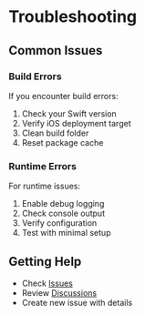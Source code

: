# Troubleshooting

## Common Issues

### Build Errors

If you encounter build errors:

1. Check your Swift version
2. Verify iOS deployment target
3. Clean build folder
4. Reset package cache

### Runtime Errors

For runtime issues:

1. Enable debug logging
2. Check console output
3. Verify configuration
4. Test with minimal setup

## Getting Help

- Check [Issues](https://github.com/muhittincamdali/iOS-Database-Migration-Framework/issues)
- Review [Discussions](https://github.com/muhittincamdali/iOS-Database-Migration-Framework/discussions)
- Create new issue with details
